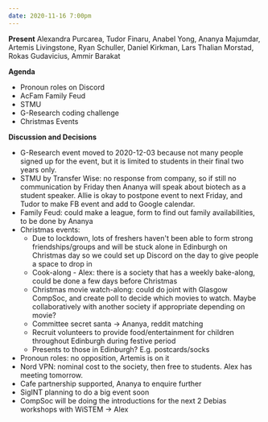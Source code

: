 ```yaml
---
date: 2020-11-16 7:00pm
---
```


**Present**
Alexandra Purcarea, Tudor Finaru, Anabel Yong, Ananya Majumdar, Artemis Livingstone, Ryan Schuller, Daniel Kirkman, Lars Thalian Morstad, Rokas Gudavicius, Ammir Barakat

**Agenda**
* Pronoun roles on Discord
* AcFam Family Feud
* STMU
* G-Research coding challenge
* Christmas Events

**Discussion and Decisions**
* G-Research event moved to 2020-12-03 because not many people signed up for the event, but it is limited to students in their final two years only.
* STMU by Transfer Wise: no response from company, so if still no communication by Friday then Ananya will speak about biotech as a student speaker. Allie is okay to postpone event to next Friday, and Tudor to make FB event and add to Google calendar.
* Family Feud: could make a league, form to find out family availabilities, to be done by Ananya
* Christmas events:
  * Due to lockdown, lots of freshers haven't been able to form strong friendships/groups and will be stuck alone in Edinburgh on Christmas day so we could set up Discord on the day to give people a space to drop in
  * Cook-along - Alex: there is a society that has a weekly bake-along, could be done a few days before Christmas
  * Christmas movie watch-along: could do joint with Glasgow CompSoc, and create poll to decide which movies to watch. Maybe collaboratively with another society if appropriate depending on movie?
  * Committee secret santa -> Ananya, reddit matching
  * Recruit volunteers to provide food/entertainment for children throughout Edinburgh during festive period
  * Presents to those in Edinburgh? E.g. postcards/socks
* Pronoun roles: no opposition, Artemis is on it
* Nord VPN: nominal cost to the society, then free to students. Alex has meeting tomorrow.
* Cafe partnership supported, Ananya to enquire further
* SigINT planning to do a big event soon
* CompSoc will be doing the introductions for the next 2 Debias workshops with WiSTEM -> Alex
